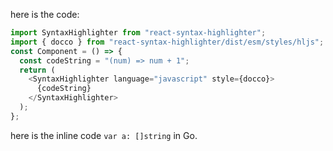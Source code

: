 here is the code:

```javascript
import SyntaxHighlighter from "react-syntax-highlighter";
import { docco } from "react-syntax-highlighter/dist/esm/styles/hljs";
const Component = () => {
  const codeString = "(num) => num + 1";
  return (
    <SyntaxHighlighter language="javascript" style={docco}>
      {codeString}
    </SyntaxHighlighter>
  );
};
```

here is the inline code `var a: []string` in Go.

